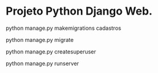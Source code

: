 # Projeto Python Django Web.

python manage.py makemigrations cadastros 

python manage.py migrate

python manage.py createsuperuser

python manage.py runserver
